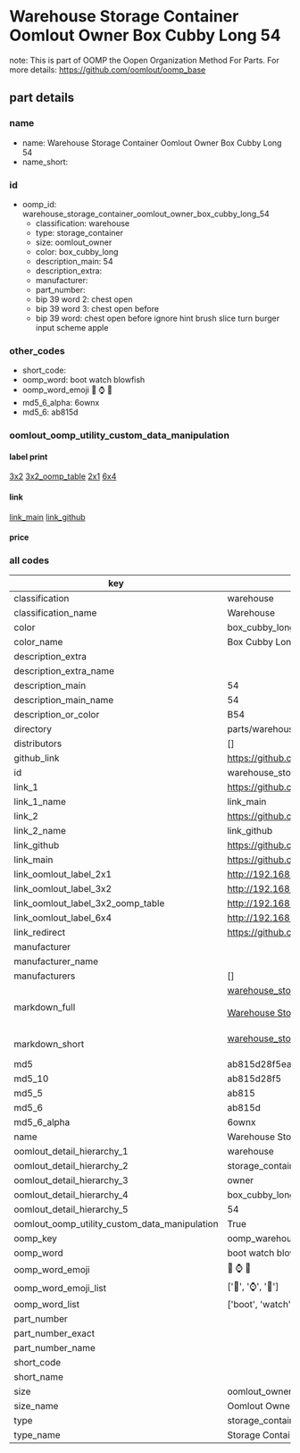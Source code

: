 # Warehouse Storage Container Oomlout Owner Box Cubby Long 54  

note: This is part of OOMP the Oopen Organization Method For Parts. For more details: https://github.com/oomlout/oomp_base

##  part details
  







### name
* name: Warehouse Storage Container Oomlout Owner Box Cubby Long 54
* name_short: 
### id
* oomp_id: warehouse_storage_container_oomlout_owner_box_cubby_long_54
  * classification: warehouse
  * type: storage_container
  * size: oomlout_owner
  * color: box_cubby_long
  * description_main: 54
  * description_extra: 
  * manufacturer: 
  * part_number: 
  * bip 39 word 2: chest open
  * bip 39 word 3: chest open before
  * bip 39 word: chest open before ignore hint brush slice turn burger input scheme apple

### other_codes
* short_code: 
* oomp_word: boot watch blowfish
* oomp_word_emoji :boot: :watch: :blowfish:
* md5_6_alpha: 6ownx
* md5_6: ab815d






### oomlout_oomp_utility_custom_data_manipulation
#### label print
[3x2](http://192.168.1.245:1112/?label=oomp%206ownx)
[3x2_oomp_table](http://192.168.1.108:1112/?label=oomp%206ownx)
[2x1](http://192.168.1.242:1112/?label=oomp%206ownx)
[6x4](http://192.168.1.55:1112/?label=oomp%206ownx)    

#### link

[link_main](https://github.com/oomlout/oomlout_oomp_version_1_messy/tree/main/parts/warehouse_storage_container_oomlout_owner_box_cubby_long_54) [link_github](https://github.com/oomlout/oomlout_oomp_version_1_messy/tree/main/parts/warehouse_storage_container_oomlout_owner_box_cubby_long_54)                             

#### price







### all codes 
| key | value |  
| --- | --- |  
| classification | warehouse |  
| classification_name | Warehouse |  
| color | box_cubby_long |  
| color_name | Box Cubby Long |  
| description_extra |  |  
| description_extra_name |  |  
| description_main | 54 |  
| description_main_name | 54 |  
| description_or_color | B54 |  
| directory | parts/warehouse_storage_container_oomlout_owner_box_cubby_long_54 |  
| distributors | [] |  
| github_link | https://github.com/oomlout/oomlout_oomp_part_src/tree/main/parts/warehouse_storage_container_oomlout_owner_box_cubby_long_54 |  
| id | warehouse_storage_container_oomlout_owner_box_cubby_long_54 |  
| link_1 | https://github.com/oomlout/oomlout_oomp_version_1_messy/tree/main/parts/warehouse_storage_container_oomlout_owner_box_cubby_long_54 |  
| link_1_name | link_main |  
| link_2 | https://github.com/oomlout/oomlout_oomp_version_1_messy/tree/main/parts/warehouse_storage_container_oomlout_owner_box_cubby_long_54 |  
| link_2_name | link_github |  
| link_github | https://github.com/oomlout/oomlout_oomp_version_1_messy/tree/main/parts/warehouse_storage_container_oomlout_owner_box_cubby_long_54 |  
| link_main | https://github.com/oomlout/oomlout_oomp_version_1_messy/tree/main/parts/warehouse_storage_container_oomlout_owner_box_cubby_long_54 |  
| link_oomlout_label_2x1 | http://192.168.1.242:1112/?label=oomp%206ownx |  
| link_oomlout_label_3x2 | http://192.168.1.245:1112/?label=oomp%206ownx |  
| link_oomlout_label_3x2_oomp_table | http://192.168.1.108:1112/?label=oomp%206ownx |  
| link_oomlout_label_6x4 | http://192.168.1.55:1112/?label=oomp%206ownx |  
| link_redirect | https://github.com/oomlout/oomlout_oomp_version_1_messy/tree/main/parts/warehouse_storage_container_oomlout_owner_box_cubby_long_54 |  
| manufacturer |  |  
| manufacturer_name |  |  
| manufacturers | [] |  
| markdown_full | [warehouse_storage_container_oomlout_owner_box_cubby_long_54](none)<br>[](none)<br>[Warehouse Storage Container Oomlout Owner Box Cubby Long 54](none)<br><br> |  
| markdown_short | [warehouse_storage_container_oomlout_owner_box_cubby_long_54](none)<br><br> |  
| md5 | ab815d28f5ead96c74b5e70c2866c93c |  
| md5_10 | ab815d28f5 |  
| md5_5 | ab815 |  
| md5_6 | ab815d |  
| md5_6_alpha | 6ownx |  
| name | Warehouse Storage Container Oomlout Owner Box Cubby Long 54 |  
| oomlout_detail_hierarchy_1 | warehouse |  
| oomlout_detail_hierarchy_2 | storage_container |  
| oomlout_detail_hierarchy_3 | owner |  
| oomlout_detail_hierarchy_4 | box_cubby_long |  
| oomlout_detail_hierarchy_5 | 54 |  
| oomlout_oomp_utility_custom_data_manipulation | True |  
| oomp_key | oomp_warehouse_storage_container_oomlout_owner_box_cubby_long_54 |  
| oomp_word | boot watch blowfish |  
| oomp_word_emoji | :boot: :watch: :blowfish: |  
| oomp_word_emoji_list | [':boot:', ':watch:', ':blowfish:'] |  
| oomp_word_list | ['boot', 'watch', 'blowfish'] |  
| part_number |  |  
| part_number_exact |  |  
| part_number_name |  |  
| short_code |  |  
| short_name |  |  
| size | oomlout_owner |  
| size_name | Oomlout Owner |  
| type | storage_container |  
| type_name | Storage Container |  
